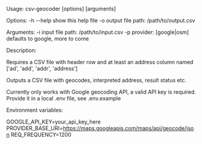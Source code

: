 Usage: csv-geocoder [options] [arguments]

Options:
  -h --help  show this help file
  -o output file path: /path/to/output.csv

Arguments:
  -i input file path: /path/to/input.csv
  -p provider: [google|osm] defaults to google, more to come

Description:

  Requires a CSV file with header row and at least an address column named ['ad', 'add', 'addr', 'address']

  Outputs a CSV file with geocodes, interpreted address, result status etc.

  Currently only works with Google geocoding API, a valid API key is required. Provide it in a local .env file, see .env.example

Environment variables:

  GOOGLE_API_KEY=your_api_key_here
  PROVIDER_BASE_URI=https://maps.googleapis.com/maps/api/geocode/json
  REQ_FREQUENCY=1200
